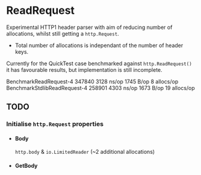 # ReadRequest

Experimental HTTP1 header parser with aim of reducing number of allocations, whilst still getting a `http.Request`.

* Total number of allocations is independant of the number of header keys.

Currently for the QuickTest case benchmarked against `http.ReadRequest()` it has favourable results, but implementation is still incomplete.

BenchmarkReadRequest-4         	  347840	      3128 ns/op	    1745 B/op	       8 allocs/op
BenchmarkStdlibReadRequest-4   	  258901	      4303 ns/op	    1673 B/op	      19 allocs/op

## TODO

### Initialise `http.Request` properties
 - #### Body
	`http.body` & `io.LimitedReader` (~2 additional allocations)
 - #### GetBody


